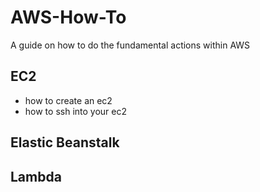 # AWS-How-To

A guide on how to do the fundamental actions within AWS

## EC2
- how to create an ec2
- how to ssh into your ec2

## Elastic Beanstalk

## Lambda


